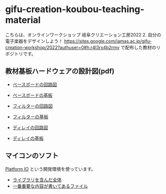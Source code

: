 # gifu-creation-koubou-teaching-material
こちらは、オンラインワークショップ 岐阜クリエーション工房2022 2. 自分の電子楽器をデザインしよう！
https://sites.google.com/iamas.ac.jp/gifu-creation-workshop/2022?authuser=0#h.r4l3rx4b2rmy
で配布した教材のリポジトリです。

## 教材基板ハードウェアの設計図(pdf)
- [ベースボードの回路図](https://github.com/kinoshita-lab/gifu-creation-koubou-teaching-material/blob/main/hardware/base-pcb/gifu-creation-koubou-teaching-material-schematics.pdf)
- [ベースボードの基板](https://github.com/kinoshita-lab/gifu-creation-koubou-teaching-material/blob/main/hardware/base-pcb/gifu-creation-koubou-teaching-material-pcb.pdf)

- [フィルターの回路図](https://github.com/kinoshita-lab/gifu-creation-koubou-teaching-material/blob/main/hardware/vcf-13700/vcf-13700-schematics.pdf)
- [フィルターの基板](https://github.com/kinoshita-lab/gifu-creation-koubou-teaching-material/blob/main/hardware/vcf-13700/vcf-13700-pcb.pdf)

- [ディレイの回路図](https://github.com/kinoshita-lab/gifu-creation-koubou-teaching-material/blob/main/hardware/PT2399delay/PT2399delay-schematics.pdf)
- [ディレイの基板](https://github.com/kinoshita-lab/gifu-creation-koubou-teaching-material/blob/main/hardware/PT2399delay/PT2399delay-pcb.pdf)

## マイコンのソフト
[Platform IO](https://platformio.org/) という開発環境を使っています。
- [ライブラリを含んだ全体](https://github.com/kinoshita-lab/gifu-creation-koubou-teaching-material/tree/main/software/gifu-creation-koubou-teathing-material-esp32)
- [一番重要な内容が書いてあるファイル](https://github.com/kinoshita-lab/gifu-creation-koubou-teaching-material/blob/main/software/gifu-creation-koubou-teathing-material-esp32/src/main.cpp)
